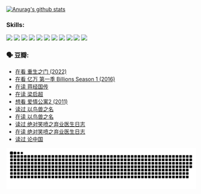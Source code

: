 
[![Anurag's github stats](https://github-readme-stats.vercel.app/api?username=w940853815)](https://github.com/anuraghazra/github-readme-stats)

### Skills:

<code><img height="32" src="https://cdn.jsdelivr.net/npm/simple-icons@v5/icons/python.svg"></code>
<code><img height="32" src="https://cdn.jsdelivr.net/npm/simple-icons@v5/icons/javascript.svg"></code>
<code><img height="32" src="https://cdn.jsdelivr.net/npm/simple-icons@v5/icons/django.svg"></code>
<code><img height="32" src="https://cdn.jsdelivr.net/npm/simple-icons@v5/icons/flask.svg"></code>
<code><img height="32" src="https://cdn.jsdelivr.net/npm/simple-icons@v5/icons/vuetify.svg"></code>
<code><img height="32" src="https://cdn.jsdelivr.net/npm/simple-icons@v5/icons/git.svg"></code>
<code><img height="32" src="https://cdn.jsdelivr.net/npm/simple-icons@v5/icons/docker.svg"></code>
<code><img height="32" src="https://cdn.jsdelivr.net/npm/simple-icons@v5/icons/postgresql.svg"></code>
<code><img height="32" src="https://cdn.jsdelivr.net/npm/simple-icons@v5/icons/elasticsearch.svg"></code>
<code><img height="32" src="https://cdn.jsdelivr.net/npm/simple-icons@v5/icons/macos.svg"></code>
<code><img height="32" src="https://cdn.jsdelivr.net/npm/simple-icons@v5/icons/linux.svg"></code>

### 🗣 豆瓣:

<!-- DOUBAN-ACTIVITIES:START -->
- [在看 重生之门‎ (2022)](https://www.douban.com/people/136069238/status/3882598762/?_i=54100714)
- [在看 亿万 第一季 Billions Season 1‎ (2016)](https://www.douban.com/people/136069238/status/3878098700/?_i=54100714)
- [在读 蒋经国传](https://www.douban.com/people/136069238/status/3877458956/?_i=54100714)
- [在读 梁启超](https://www.douban.com/people/136069238/status/3876806133/?_i=54100714)
- [想看 爱情公寓2‎ (2011)](https://www.douban.com/people/136069238/status/3876682115/?_i=54100714)
- [读过 以鸟兽之名](https://www.douban.com/people/136069238/status/3876369302/?_i=54100714)
- [在读 以鸟兽之名](https://www.douban.com/people/136069238/status/3869094471/?_i=54100714)
- [读过 绝对笑喷之弃业医生日志](https://www.douban.com/people/136069238/status/3869093225/?_i=54100714)
- [在读 绝对笑喷之弃业医生日志](https://www.douban.com/people/136069238/status/3862106751/?_i=54100714)
- [读过 论中国](https://www.douban.com/people/136069238/status/3862105795/?_i=54100714)
<!-- DOUBAN-ACTIVITIES:END -->


![Snake animation](https://raw.githubusercontent.com/w940853815/w940853815/output/github-contribution-grid-snake.svg)

<!--
**w940853815/w940853815** is a ✨ _special_ ✨ repository because its `README.md` (this file) appears on your GitHub profile.

Here are some ideas to get you started:

- 🔭 I’m currently working on ...
- 🌱 I’m currently learning ...
- 👯 I’m looking to collaborate on ...
- 🤔 I’m looking for help with ...
- 💬 Ask me about ...
- 📫 How to reach me: ...
- 😄 Pronouns: ...
- ⚡ Fun fact: ...
-->
